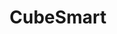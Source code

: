 ---
title: "CubeSmart"
url: /colorado-springs/cubesmart-south-circle-drive/
shop: storage rental
---